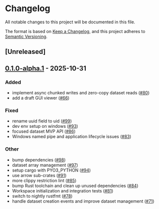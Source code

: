 # Changelog

All notable changes to this project will be documented in this file.

The format is based on [Keep a Changelog](https://keepachangelog.com/en/1.0.0/),
and this project adheres to [Semantic Versioning](https://semver.org/spec/v2.0.0.html).

## [Unreleased]

## [0.1.0-alpha.1](https://github.com/kahojyun/fricon/compare/v0.1.0-alpha...v0.1.0-alpha.1) - 2025-10-31

### Added

- implement async chunked writes and zero-copy dataset reads ([#80](https://github.com/kahojyun/fricon/pull/80))
- add a draft GUI viewer ([#66](https://github.com/kahojyun/fricon/pull/66))

### Fixed

- rename uuid field to uid ([#99](https://github.com/kahojyun/fricon/pull/99))
- dev env setup on windows ([#93](https://github.com/kahojyun/fricon/pull/93))
- focused dataset MVP API ([#86](https://github.com/kahojyun/fricon/pull/86))
- Windows named pipe and application lifecycle issues ([#83](https://github.com/kahojyun/fricon/pull/83))

### Other

- bump dependencies ([#98](https://github.com/kahojyun/fricon/pull/98))
- dataset array management ([#97](https://github.com/kahojyun/fricon/pull/97))
- setup cargo with PYO3_PYTHON ([#94](https://github.com/kahojyun/fricon/pull/94))
- use arrow sub-crates ([#91](https://github.com/kahojyun/fricon/pull/91))
- more clippy restriction lint ([#85](https://github.com/kahojyun/fricon/pull/85))
- bump Rust toolchain and clean up unused dependencies ([#84](https://github.com/kahojyun/fricon/pull/84))
- Workspace initialization and integration tests ([#81](https://github.com/kahojyun/fricon/pull/81))
- switch to nightly rustfmt ([#78](https://github.com/kahojyun/fricon/pull/78))
- handle dataset creation events and improve dataset management ([#71](https://github.com/kahojyun/fricon/pull/71))

